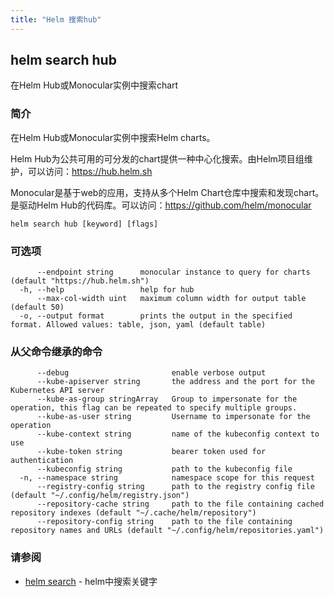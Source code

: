 ```yaml
---
title: "Helm 搜索hub"
---
```


## helm search hub

在Helm Hub或Monocular实例中搜索chart

### 简介

在Helm Hub或Monocular实例中搜索Helm charts。

Helm Hub为公共可用的可分发的chart提供一种中心化搜索。由Helm项目组维护，可以访问：https://hub.helm.sh

Monocular是基于web的应用，支持从多个Helm Chart仓库中搜索和发现chart。是驱动Helm
Hub的代码库。可以访问：https://github.com/helm/monocular

```shell
helm search hub [keyword] [flags]
```

### 可选项

```shell
      --endpoint string      monocular instance to query for charts (default "https://hub.helm.sh")
  -h, --help                 help for hub
      --max-col-width uint   maximum column width for output table (default 50)
  -o, --output format        prints the output in the specified format. Allowed values: table, json, yaml (default table)
```

### 从父命令继承的命令

```shell
      --debug                       enable verbose output
      --kube-apiserver string       the address and the port for the Kubernetes API server
      --kube-as-group stringArray   Group to impersonate for the operation, this flag can be repeated to specify multiple groups.
      --kube-as-user string         Username to impersonate for the operation
      --kube-context string         name of the kubeconfig context to use
      --kube-token string           bearer token used for authentication
      --kubeconfig string           path to the kubeconfig file
  -n, --namespace string            namespace scope for this request
      --registry-config string      path to the registry config file (default "~/.config/helm/registry.json")
      --repository-cache string     path to the file containing cached repository indexes (default "~/.cache/helm/repository")
      --repository-config string    path to the file containing repository names and URLs (default "~/.config/helm/repositories.yaml")
```

### 请参阅

* [helm search](helm_search.md) - helm中搜索关键字
